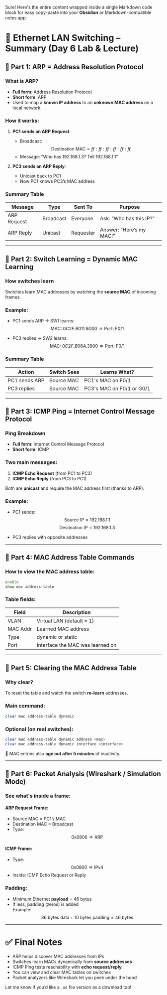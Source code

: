 Sure! Here's the entire content wrapped inside a single Markdown code block for easy copy-paste into your **Obsidian** or Markdown-compatible notes app:


# 📘 Ethernet LAN Switching – Summary (Day 6 Lab & Lecture)

## 🧠 Part 1: ARP = Address Resolution Protocol

### What is ARP?
- **Full form**: Address Resolution Protocol  
- **Short form**: ARP  
- Used to map a **known IP address** to an **unknown MAC address** on a local network.

### How it works:
1. **PC1 sends an ARP Request**:
   - Broadcast:  
     $$ \text{Destination MAC} = ff:ff:ff:ff:ff:ff $$
   - Message: “Who has 192.168.1.3? Tell 192.168.1.1”

2. **PC3 sends an ARP Reply**:
   - Unicast back to PC1
   - Now PC1 knows PC3’s MAC address

### Summary Table

| Message       | Type      | Sent To       | Purpose                        |
|---------------|-----------|---------------|--------------------------------|
| ARP Request   | Broadcast | Everyone      | Ask: “Who has this IP?”        |
| ARP Reply     | Unicast   | Requester     | Answer: “Here’s my MAC!”       |

---

## 🧠 Part 2: Switch Learning = Dynamic MAC Learning

### How switches learn
Switches learn MAC addresses by watching the **source MAC** of incoming frames.

### Example:
- PC1 sends ARP → SW1 learns:
  $$ \text{MAC: } 0C2F.B011.9D00 \Rightarrow \text{Port: F0/1} $$

- PC3 replies → SW2 learns:
  $$ \text{MAC: } 0C2F.B06A.3900 \Rightarrow \text{Port: F0/1} $$

### Summary Table

| Action         | Switch Sees    | Learns What?                     |
|----------------|----------------|----------------------------------|
| PC1 sends ARP  | Source MAC     | PC1's MAC on F0/1                |
| PC3 replies    | Source MAC     | PC3's MAC on F0/1 or G0/1        |

---

## 🧠 Part 3: ICMP Ping = Internet Control Message Protocol

### Ping Breakdown
- **Full form**: Internet Control Message Protocol  
- **Short form**: ICMP

### Two main messages:
1. **ICMP Echo Request** (from PC1 to PC3)
2. **ICMP Echo Reply** (from PC3 to PC1)

Both are **unicast** and require the MAC address first (thanks to ARP).

### Example:
- PC1 sends:
  $$ \text{Source IP} = 192.168.1.1 $$
  $$ \text{Destination IP} = 192.168.1.3 $$

- PC3 replies with opposite addresses

---

## 🧠 Part 4: MAC Address Table Commands

### How to view the MAC address table:

```bash
enable
show mac address-table
```

### Table fields:

| Field      | Description                       |
|------------|-----------------------------------|
| VLAN       | Virtual LAN (default = 1)         |
| MAC Addr   | Learned MAC address               |
| Type       | dynamic or static                 |
| Port       | Interface the MAC was learned on  |

---

## 🧠 Part 5: Clearing the MAC Address Table

### Why clear?
To reset the table and watch the switch **re-learn** addresses.

### Main command:
```bash
clear mac address-table dynamic
```

### Optional (on real switches):
```bash
clear mac address-table dynamic address <mac>
clear mac address-table dynamic interface <interface>
```

🧠 MAC entries also **age out after 5 minutes** of inactivity.

---

## 🧠 Part 6: Packet Analysis (Wireshark / Simulation Mode)

### See what's inside a frame:

#### ARP Request Frame:
- Source MAC = PC1’s MAC
- Destination MAC = Broadcast  
- Type:  
  $$ \text{0x0806} \Rightarrow \text{ARP} $$

#### ICMP Frame:
- Type:  
  $$ \text{0x0800} \Rightarrow \text{IPv4} $$
- Inside: ICMP Echo Request or Reply

### Padding:
- Minimum Ethernet **payload** = 46 bytes
- If less, padding (zeros) is added  
  Example:  
  $$ 36 \text{ bytes data} + 10 \text{ bytes padding} = 46 \text{ bytes} $$

---

# ✅ Final Notes

- ARP helps discover MAC addresses from IPs
- Switches learn MACs dynamically from **source addresses**
- ICMP Ping tests reachability with **echo request/reply**
- You can view and clear MAC tables on switches
- Packet analyzers like Wireshark let you peek under the hood

Let me know if you’d like a `.md` file version as a download too!